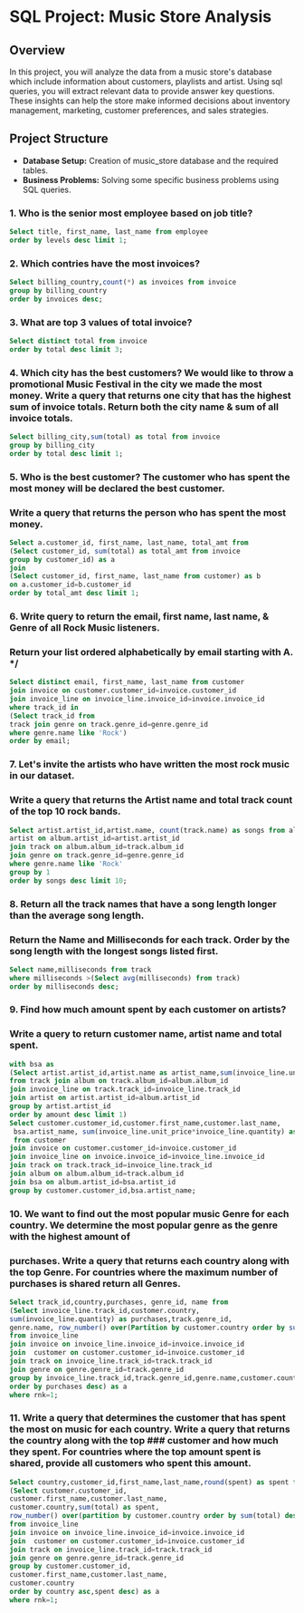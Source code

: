 # SQL Project: Music Store Analysis
## Overview
In this project, you will analyze the data from a music store's database which include information about customers, playlists and artist. Using sql queries, you will extract relevant data to provide answer key questions. These insights can help the store make informed decisions about inventory management, marketing, customer preferences, and sales strategies.

## Project Structure
* **Database Setup:** Creation of music_store database and the required tables.
* **Business Problems:** Solving some specific business problems using SQL queries.
  
### 1. Who is the senior most employee based on job title?
``` sql
Select title, first_name, last_name from employee
order by levels desc limit 1;
```
### 2. Which contries have the most invoices?
``` sql
Select billing_country,count(*) as invoices from invoice
group by billing_country
order by invoices desc;
```

### 3. What are top 3 values of total invoice?
``` sql
Select distinct total from invoice
order by total desc limit 3;
```

### 4. Which city has the best customers? We would like to throw a promotional Music Festival in the city we made the most money. Write a query that returns one  city that has the highest sum of invoice totals. Return both the city name & sum of all invoice totals.
``` sql
Select billing_city,sum(total) as total from invoice
group by billing_city
order by total desc limit 1;
```

### 5. Who is the best customer? The customer who has spent the most money will be declared the best customer. 
### Write a query that returns the person who has spent the most money.
``` sql
Select a.customer_id, first_name, last_name, total_amt from
(Select customer_id, sum(total) as total_amt from invoice
group by customer_id) as a
join 
(Select customer_id, first_name, last_name from customer) as b
on a.customer_id=b.customer_id
order by total_amt desc limit 1;
```

### 6. Write query to return the email, first name, last name, & Genre of all Rock Music listeners. 
### Return your list ordered alphabetically by email starting with A. */
``` sql
Select distinct email, first_name, last_name from customer
join invoice on customer.customer_id=invoice.customer_id
join invoice_line on invoice_line.invoice_id=invoice.invoice_id
where track_id in
(Select track_id from 
track join genre on track.genre_id=genre.genre_id
where genre.name like 'Rock')
order by email;
```

### 7. Let's invite the artists who have written the most rock music in our dataset. 
### Write a query that returns the Artist name and total track count of the top 10 rock bands.
``` sql
Select artist.artist_id,artist.name, count(track.name) as songs from album join
artist on album.artist_id=artist.artist_id 
join track on album.album_id=track.album_id
join genre on track.genre_id=genre.genre_id
where genre.name like 'Rock'
group by 1
order by songs desc limit 10;
```

### 8. Return all the track names that have a song length longer than the average song length. 
### Return the Name and Milliseconds for each track. Order by the song length with the longest songs listed first.
``` sql
Select name,milliseconds from track
where milliseconds >(Select avg(milliseconds) from track)
order by milliseconds desc;
```

### 9. Find how much amount spent by each customer on artists? 
### Write a query to return customer name, artist name and total spent.
``` sql
with bsa as 
(Select artist.artist_id,artist.name as artist_name,sum(invoice_line.unit_price*invoice_line.quantity) as amount 
from track join album on track.album_id=album.album_id
join invoice_line on track.track_id=invoice_line.track_id
join artist on artist.artist_id=album.artist_id
group by artist.artist_id
order by amount desc limit 1)
Select customer.customer_id,customer.first_name,customer.last_name,
 bsa.artist_name, sum(invoice_line.unit_price*invoice_line.quantity) as Spent 
 from customer
join invoice on customer.customer_id=invoice.customer_id
join invoice_line on invoice.invoice_id=invoice_line.invoice_id
join track on track.track_id=invoice_line.track_id
join album on album.album_id=track.album_id
join bsa on album.artist_id=bsa.artist_id
group by customer.customer_id,bsa.artist_name;
```

### 10.  We want to find out the most popular music Genre for each country.  We determine the most popular genre as the genre with the highest amount of 
### purchases. Write a query that returns each country along with the top Genre. For countries where the maximum number of purchases is shared return all Genres. 
``` sql
Select track_id,country,purchases, genre_id, name from
(Select invoice_line.track_id,customer.country,
sum(invoice_line.quantity) as purchases,track.genre_id,
genre.name, row_number() over(Partition by customer.country order by sum(invoice_line.quantity) desc) as rnk
from invoice_line
join invoice on invoice_line.invoice_id=invoice.invoice_id
join  customer on customer.customer_id=invoice.customer_id
join track on invoice_line.track_id=track.track_id
join genre on genre.genre_id=track.genre_id
group by invoice_line.track_id,track.genre_id,genre.name,customer.country
order by purchases desc) as a
where rnk=1;
```

### 11. Write a query that determines the customer that has spent the most on music for each country. Write a query that returns the country along with the top ### customer and how much they spent. For countries where the top amount spent is shared, provide all customers who spent this amount.
``` sql
Select country,customer_id,first_name,last_name,round(spent) as spent from
(Select customer.customer_id,
customer.first_name,customer.last_name,
customer.country,sum(total) as spent,
row_number() over(partition by customer.country order by sum(total) desc) as rnk
from invoice_line
join invoice on invoice_line.invoice_id=invoice.invoice_id
join  customer on customer.customer_id=invoice.customer_id
join track on invoice_line.track_id=track.track_id
join genre on genre.genre_id=track.genre_id
group by customer.customer_id,
customer.first_name,customer.last_name,
customer.country
order by country asc,spent desc) as a
where rnk=1;
```
